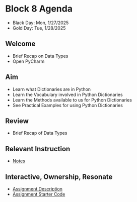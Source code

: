 
# Block 8 Agenda
- Black Day: Mon, 1/27/2025
- Gold Day: Tue, 1/28/2025

## Welcome

- Brief Recap on Data Types
- Open PyCharm

## Aim

- Learn what Dictionaries are in Python
- Learn the Vocabulary involved in Python Dictionaries
- Learn the Methods available to us for Python Dictionaries
- See Practical Examples for using Python Dictionaries

## Review

- Brief Recap of Data Types

## Relevant Instruction

- [Notes](Notes.md)
 

## Interactive, Ownership, Resonate
- [Assignment Description](Assignment.md)
- [Assignment Starter Code](AssignmentStart.py)

